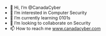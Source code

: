 - 👋 Hi, I’m @CanadaCyber
- 👀 I’m interested in Computer Security
- 🌱 I’m currently learning 0101s
- 💞️ I’m looking to collaborate on Security
- 📫 How to reach me www.canadacyber.com

<!---
CanadaCyber/CanadaCyber is a ✨ special ✨ repository because its `README.md` (this file) appears on your GitHub profile.
You can click the Preview link to take a look at your changes.
--->
